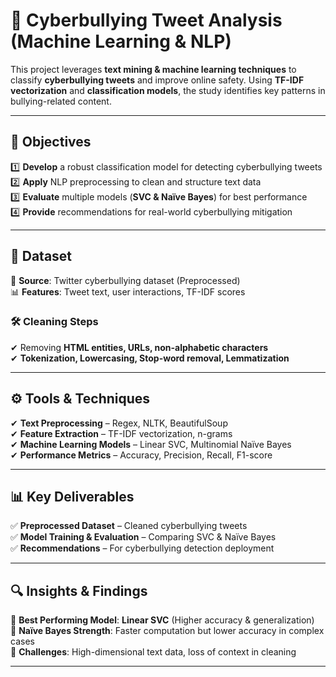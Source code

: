 # 📖 Cyberbullying Tweet Analysis (Machine Learning & NLP)

This project leverages **text mining & machine learning techniques** to classify **cyberbullying tweets** and improve online safety. Using **TF-IDF vectorization** and **classification models**, the study identifies key patterns in bullying-related content.

---

## 🎯 Objectives

1️⃣ **Develop** a robust classification model for detecting cyberbullying tweets  
2️⃣ **Apply** NLP preprocessing to clean and structure text data  
3️⃣ **Evaluate** multiple models (**SVC & Naïve Bayes**) for best performance  
4️⃣ **Provide** recommendations for real-world cyberbullying mitigation  

---

## 📂 Dataset  

📌 **Source**: Twitter cyberbullying dataset (Preprocessed)  
📊 **Features**: Tweet text, user interactions, TF-IDF scores  

### 🛠️ **Cleaning Steps**  
✔ Removing **HTML entities, URLs, non-alphabetic characters**  
✔ **Tokenization, Lowercasing, Stop-word removal, Lemmatization**  

---

## ⚙️ Tools & Techniques  

✔ **Text Preprocessing** – Regex, NLTK, BeautifulSoup  
✔ **Feature Extraction** – TF-IDF vectorization, n-grams  
✔ **Machine Learning Models** – Linear SVC, Multinomial Naïve Bayes  
✔ **Performance Metrics** – Accuracy, Precision, Recall, F1-score  

---

## 📊 Key Deliverables  

✅ **Preprocessed Dataset** – Cleaned cyberbullying tweets  
✅ **Model Training & Evaluation** – Comparing SVC & Naïve Bayes  
✅ **Recommendations** – For cyberbullying detection deployment  

---

## 🔍 Insights & Findings  

📌 **Best Performing Model**: **Linear SVC** (Higher accuracy & generalization)  
📌 **Naïve Bayes Strength**: Faster computation but lower accuracy in complex cases  
📌 **Challenges**: High-dimensional text data, loss of context in cleaning  

---
